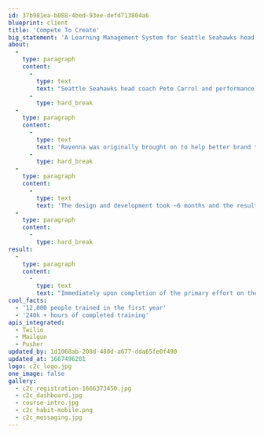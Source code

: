 ```yaml
---
id: 37b981ea-b088-4bed-93ee-defd713804a6
blueprint: client
title: 'Compete To Create'
big_statement: 'A Learning Management System for Seattle Seahawks head coach Pete Carrol'
about:
  -
    type: paragraph
    content:
      -
        type: text
        text: "Seattle Seahawks head coach Pete Carrol and performance psychologist Michael Gervais wanted to offer high-performance mindset training to individuals and businesses. \_ They had developed a curriculum around 16 principles and were offering it using an off-the-shelf learning management system (LMS).\_"
      -
        type: hard_break
  -
    type: paragraph
    content:
      -
        type: text
        text: 'Ravenna was originally brought on to help better brand that platform but after working with the team at C2C it was determined that a custom system would be needed to truly offer the level of training they wanted to provide.'
      -
        type: hard_break
  -
    type: paragraph
    content:
      -
        type: text
        text: 'The design and development took ~6 months and the result was a beautiful and functional custom learning management system completely built for high-performance mindset training.'
  -
    type: paragraph
    content:
      -
        type: hard_break
result:
  -
    type: paragraph
    content:
      -
        type: text
        text: "Immediately upon completion of the primary effort on the platform, C2C launched to corporate customers bringing in AT&T, Salesforce, Amazon, the United States Airforce and Kohls.\_"
cool_facts:
  - '12,000 people trained in the first year'
  - '240k + hours of completed training'
apis_integrated:
  - Twilio
  - Mailgun
  - Pusher
updated_by: 1d1068ab-208d-480d-a677-dda65fe0f490
updated_at: 1667496201
logo: c2c_logo.jpg
one_image: false
gallery:
  - c2c_registration-1666373450.jpg
  - c2c_dashboard.jpg
  - course-intro.jpg
  - c2c_habit-mobile.png
  - c2c_messaging.jpg
---
```

